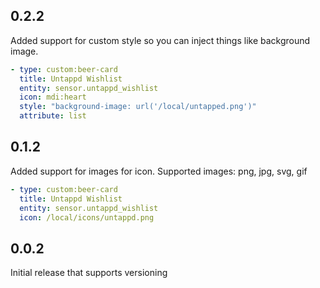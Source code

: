 ## 0.2.2
Added support for custom style so you can inject things like background image.

```yaml
- type: custom:beer-card
  title: Untappd Wishlist
  entity: sensor.untappd_wishlist
  icon: mdi:heart
  style: "background-image: url('/local/untapped.png')"
  attribute: list
```

## 0.1.2
Added support for images for icon. Supported images: png, jpg, svg, gif

```yaml
- type: custom:beer-card
  title: Untappd Wishlist
  entity: sensor.untappd_wishlist
  icon: /local/icons/untappd.png
```

## 0.0.2
Initial release that supports versioning